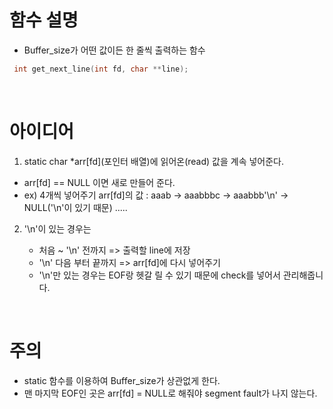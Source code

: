 # 함수 설명
- Buffer_size가 어떤 값이든 한 줄씩 출력하는 함수

```c
 int get_next_line(int fd, char **line);
```
<br/>

# 아이디어
1. static char *arr[fd](포인터 배열)에 읽어온(read) 값을 계속 넣어준다.

  - arr[fd] == NULL 이면 새로 만들어 준다.
  - ex) 4개씩 넣어주기 arr[fd]의 값 : aaab -> aaabbbc -> aaabbb'\n' -> NULL('\n'이 있기 때문) .....

2. '\n'이 있는 경우는 

   - 처음 ~ '\n' 전까지 => 출력할 line에 저장 
   -  '\n' 다음 부터 끝까지 => arr[fd]에 다시 넣어주기 
   + '\n'만 있는 경우는 EOF랑 헷갈 릴 수 있기 때문에 check를 넣어서 관리해줍니다.

<br/>

# 주의
- static 함수를 이용하여 Buffer_size가 상관없게 한다.
- 맨 마지막 EOF인 곳은 arr[fd] = NULL로 해줘야 segment fault가 나지 않는다. 
